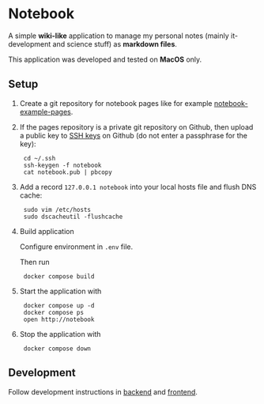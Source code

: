 # Notebook

A simple **wiki-like** application to manage my personal notes (mainly it-development and science stuff) as **markdown files**.

This application was developed and tested on **MacOS** only.

## Setup

1. Create a git repository for notebook pages like for example [notebook-example-pages](https://github.com/thomd/notebook-rexample-pages).

1. If the pages repository is a private git repository on Github, then upload a public key to [SSH keys](https://github.com/settings/keys) 
on Github (do not enter a passphrase for the key):

        cd ~/.ssh
        ssh-keygen -f notebook
        cat notebook.pub | pbcopy

2. Add a record `127.0.0.1 notebook` into your local hosts file and flush DNS cache:

        sudo vim /etc/hosts
        sudo dscacheutil -flushcache

3. Build application

    Configure environment in `.env` file.

    Then run

        docker compose build

4. Start the application with

        docker compose up -d
        docker compose ps
        open http://notebook

5. Stop the application with

        docker compose down

## Development

Follow development instructions in [backend](./backend/README.md) and [frontend](./frontend/README.md).
